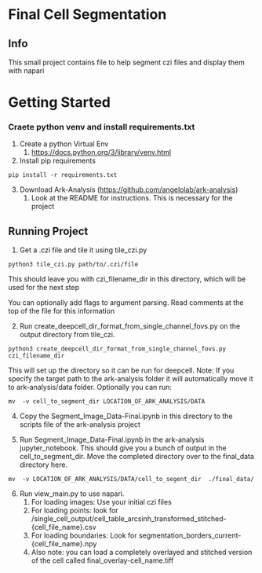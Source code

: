 # Final Cell Segmentation

## Info 
This small project contains file to help segment czi files and display them with napari

# Getting Started

### Craete python venv and install requirements.txt
1. Create a python Virtual Env
   1. https://docs.python.org/3/library/venv.html
2. Install pip requirements
```
pip install -r requirements.txt
```
3. Download Ark-Analysis (https://github.com/angelolab/ark-analysis)
   1. Look at the README for instructions. This is necessary for the project

## Running Project

1. Get a .czi file and tile it using tile_czi.py
```
python3 tile_czi.py path/to/.czi/file
```
This should leave you with czi_filename_dir in this directory, which will be used for the next step

You can optionally add flags to argument parsing. Read comments at the top of the file for this information

2. Run create_deepcell_dir_format_from_single_channel_fovs.py on the output directory from tile_czi. 
```
python3 create_deepcell_dir_format_from_single_channel_fovs.py czi_filename_dir
```
This will set up the directory so it can be run for deepcell. 
Note: If you specify the target path to the ark-analysis folder it will automatically move it to ark-analysis/data folder. Optionally you can run: 
```
mv  -v cell_to_segment_dir LOCATION_OF_ARK_ANALYSIS/DATA
```
4. Copy the Segment_Image_Data-Final.ipynb in this directory to the scripts file of the ark-analysis project

5. Run Segment_Image_Data-Final.ipynb in the ark-analysis jupyter_notebook. This should give you a bunch of output in the cell_to_segment_dir. Move the completed directory over to the final_data directory here. 
```
mv  -v LOCATION_OF_ARK_ANALYSIS/DATA/cell_to_segent_dir  ./final_data/
```
6. Run view_main.py to use napari. 
   1. For loading images: Use your initial czi files
   2. For loading points: look for /single_cell_output/cell_table_arcsinh_transformed_stitched-{cell_file_name}.csv
   3. For loading boundaries: Look for segmentation_borders_current-{cell_file_name}.npy
   4. Also note: you can load a completely overlayed and stitched version of the cell called final_overlay-cell_name.tiff

